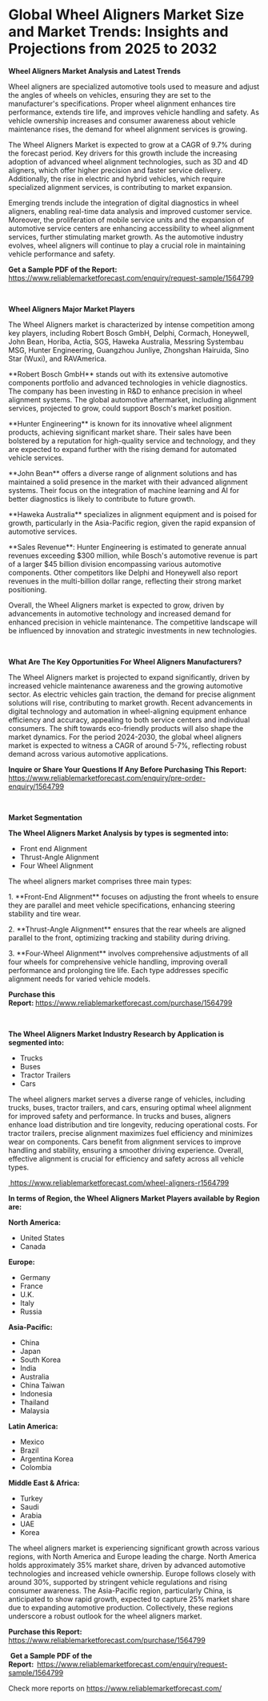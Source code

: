 <p><h1>Global Wheel Aligners Market Size and Market Trends: Insights and Projections from 2025 to 2032</h1></p><p><strong>Wheel Aligners Market Analysis and Latest Trends</strong></p>
<p><p>Wheel aligners are specialized automotive tools used to measure and adjust the angles of wheels on vehicles, ensuring they are set to the manufacturer's specifications. Proper wheel alignment enhances tire performance, extends tire life, and improves vehicle handling and safety. As vehicle ownership increases and consumer awareness about vehicle maintenance rises, the demand for wheel alignment services is growing.</p><p>The Wheel Aligners Market is expected to grow at a CAGR of 9.7% during the forecast period. Key drivers for this growth include the increasing adoption of advanced wheel alignment technologies, such as 3D and 4D aligners, which offer higher precision and faster service delivery. Additionally, the rise in electric and hybrid vehicles, which require specialized alignment services, is contributing to market expansion.</p><p>Emerging trends include the integration of digital diagnostics in wheel aligners, enabling real-time data analysis and improved customer service. Moreover, the proliferation of mobile service units and the expansion of automotive service centers are enhancing accessibility to wheel alignment services, further stimulating market growth. As the automotive industry evolves, wheel aligners will continue to play a crucial role in maintaining vehicle performance and safety.</p></p>
<p><strong>Get a Sample PDF of the Report:&nbsp;</strong> <a href="https://www.reliablemarketforecast.com/enquiry/request-sample/1564799?utm_campaign=3454&utm_medium=2&utm_source=Github&utm_content=ia&utm_term=30032025&utm_id=wheel-aligners">https://www.reliablemarketforecast.com/enquiry/request-sample/1564799</a></p>
<p>&nbsp;</p>
<p><strong>Wheel Aligners Major Market Players</strong></p>
<p><p>The Wheel Aligners market is characterized by intense competition among key players, including Robert Bosch GmbH, Delphi, Cormach, Honeywell, John Bean, Horiba, Actia, SGS, Haweka Australia, Messring Systembau MSG, Hunter Engineering, Guangzhou Junliye, Zhongshan Hairuida, Sino Star (Wuxi), and RAVAmerica. </p><p>**Robert Bosch GmbH** stands out with its extensive automotive components portfolio and advanced technologies in vehicle diagnostics. The company has been investing in R&D to enhance precision in wheel alignment systems. The global automotive aftermarket, including alignment services, projected to grow, could support Bosch's market position.</p><p>**Hunter Engineering** is known for its innovative wheel alignment products, achieving significant market share. Their sales have been bolstered by a reputation for high-quality service and technology, and they are expected to expand further with the rising demand for automated vehicle services.</p><p>**John Bean** offers a diverse range of alignment solutions and has maintained a solid presence in the market with their advanced alignment systems. Their focus on the integration of machine learning and AI for better diagnostics is likely to contribute to future growth.</p><p>**Haweka Australia** specializes in alignment equipment and is poised for growth, particularly in the Asia-Pacific region, given the rapid expansion of automotive services.</p><p>**Sales Revenue**: Hunter Engineering is estimated to generate annual revenues exceeding $300 million, while Bosch's automotive revenue is part of a larger $45 billion division encompassing various automotive components. Other competitors like Delphi and Honeywell also report revenues in the multi-billion dollar range, reflecting their strong market positioning. </p><p>Overall, the Wheel Aligners market is expected to grow, driven by advancements in automotive technology and increased demand for enhanced precision in vehicle maintenance. The competitive landscape will be influenced by innovation and strategic investments in new technologies.</p></p>
<p>&nbsp;</p>
<p><strong>What Are The Key Opportunities For Wheel Aligners Manufacturers?</strong></p>
<p><p>The Wheel Aligners market is projected to expand significantly, driven by increased vehicle maintenance awareness and the growing automotive sector. As electric vehicles gain traction, the demand for precise alignment solutions will rise, contributing to market growth. Recent advancements in digital technology and automation in wheel-aligning equipment enhance efficiency and accuracy, appealing to both service centers and individual consumers. The shift towards eco-friendly products will also shape the market dynamics. For the period 2024-2030, the global wheel aligners market is expected to witness a CAGR of around 5-7%, reflecting robust demand across various automotive applications.</p></p>
<p><strong>Inquire or Share Your Questions If Any Before Purchasing This Report:</strong> <a href="https://www.reliablemarketforecast.com/enquiry/pre-order-enquiry/1564799?utm_campaign=3454&utm_medium=2&utm_source=Github&utm_content=ia&utm_term=30032025&utm_id=wheel-aligners">https://www.reliablemarketforecast.com/enquiry/pre-order-enquiry/1564799</a></p>
<p>&nbsp;</p>
<p><strong>Market Segmentation</strong></p>
<p><strong>The Wheel Aligners Market Analysis by types is segmented into:</strong></p>
<p><ul><li>Front end Alignment</li><li>Thrust-Angle Alignment</li><li>Four Wheel Alignment</li></ul></p>
<p><p>The wheel aligners market comprises three main types: </p><p>1. **Front-End Alignment** focuses on adjusting the front wheels to ensure they are parallel and meet vehicle specifications, enhancing steering stability and tire wear. </p><p>2. **Thrust-Angle Alignment** ensures that the rear wheels are aligned parallel to the front, optimizing tracking and stability during driving. </p><p>3. **Four-Wheel Alignment** involves comprehensive adjustments of all four wheels for comprehensive vehicle handling, improving overall performance and prolonging tire life. Each type addresses specific alignment needs for varied vehicle models.</p></p>
<p><strong>Purchase this Report:&nbsp;</strong><a href="https://www.reliablemarketforecast.com/purchase/1564799?utm_campaign=3454&utm_medium=2&utm_source=Github&utm_content=ia&utm_term=30032025&utm_id=wheel-aligners">https://www.reliablemarketforecast.com/purchase/1564799</a></p>
<p>&nbsp;</p>
<p><strong>The Wheel Aligners Market Industry Research by Application is segmented into:</strong></p>
<p><ul><li>Trucks</li><li>Buses</li><li>Tractor Trailers</li><li>Cars</li></ul></p>
<p><p>The wheel aligners market serves a diverse range of vehicles, including trucks, buses, tractor trailers, and cars, ensuring optimal wheel alignment for improved safety and performance. In trucks and buses, aligners enhance load distribution and tire longevity, reducing operational costs. For tractor trailers, precise alignment maximizes fuel efficiency and minimizes wear on components. Cars benefit from alignment services to improve handling and stability, ensuring a smoother driving experience. Overall, effective alignment is crucial for efficiency and safety across all vehicle types.</p></p>
<p><a href="https://www.reliablemarketforecast.com/wheel-aligners-r1564799?utm_campaign=3454&utm_medium=2&utm_source=Github&utm_content=ia&utm_term=30032025&utm_id=wheel-aligners">&nbsp;https://www.reliablemarketforecast.com/wheel-aligners-r1564799</a></p>
<p><strong>In terms of Region, the Wheel Aligners Market Players available by Region are:</strong></p>
<p>
    <p> <strong> North America: </strong>
        <ul>
            <li>United States</li>
            <li>Canada</li>
        </ul>
        </p> 
    <p> <strong> Europe: </strong>
        <ul>
            <li>Germany</li>
            <li>France</li>
            <li>U.K.</li>
            <li>Italy</li>
            <li>Russia</li>
        </ul>
        </p> 
    <p> <strong> Asia-Pacific: </strong>
        <ul>
            <li>China</li>
            <li>Japan</li>
            <li>South Korea</li>
            <li>India</li>
            <li>Australia</li>
            <li>China Taiwan</li>
            <li>Indonesia</li>
            <li>Thailand</li>
            <li>Malaysia</li>
        </ul>
        </p> 
    <p> <strong> Latin America: </strong>
        <ul>
            <li>Mexico</li>
            <li>Brazil</li>
            <li>Argentina Korea</li>
            <li>Colombia</li>
        </ul>
        </p> 
    <p> <strong> Middle East & Africa: </strong>
        <ul>
            <li>Turkey</li>
            <li>Saudi</li>
            <li>Arabia</li>
            <li>UAE</li>
            <li>Korea</li>
        </ul>
    </p>
    </p>
<p><p>The wheel aligners market is experiencing significant growth across various regions, with North America and Europe leading the charge. North America holds approximately 35% market share, driven by advanced automotive technologies and increased vehicle ownership. Europe follows closely with around 30%, supported by stringent vehicle regulations and rising consumer awareness. The Asia-Pacific region, particularly China, is anticipated to show rapid growth, expected to capture 25% market share due to expanding automotive production. Collectively, these regions underscore a robust outlook for the wheel aligners market.</p></p>
<p><strong>Purchase this Report: </strong><a href="https://www.reliablemarketforecast.com/purchase/1564799?utm_campaign=3454&utm_medium=2&utm_source=Github&utm_content=ia&utm_term=30032025&utm_id=wheel-aligners">https://www.reliablemarketforecast.com/purchase/1564799</a></p>
<p>&nbsp;<strong>Get a Sample PDF of the Report:&nbsp;&nbsp;</strong><a href="https://www.reliablemarketforecast.com/enquiry/request-sample/1564799?utm_campaign=3454&utm_medium=2&utm_source=Github&utm_content=ia&utm_term=30032025&utm_id=wheel-aligners">https://www.reliablemarketforecast.com/enquiry/request-sample/1564799</a></p>
<p><strong></strong></p>
<p>Check more reports on <a href="https://www.reliablemarketforecast.com/?utm_campaign=3454&utm_medium=2&utm_source=Github&utm_content=ia&utm_term=30032025&utm_id=wheel-aligners">https://www.reliablemarketforecast.com/</a></p>
